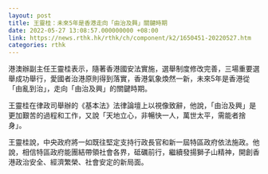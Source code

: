 ```yaml
---
layout: post
title: 王靈桂：未來5年是香港走向「由治及興」關鍵時期
date: 2022-05-27 13:08:57.000000000 +08:00
link: https://news.rthk.hk/rthk/ch/component/k2/1650451-20220527.htm
categories: rthk
---
```


港澳辦副主任王靈桂表示，隨著香港國安法實施，選舉制度修改完善，三場重要選舉成功舉行，愛國者治港原則得到落實，香港氣象煥然一新，未來5年是香港從「由亂到治」，走向「由治及興」的關鍵時期。

王靈桂在律政司舉辦的《基本法》法律論壇上以視像致辭，他說，「由治及興」是更加艱苦的過程和工作，又說「天地立心，非暢快一人，萬世太平，需能者捨身」。

王靈桂說，中央政府將一如既往堅定支持行政長官和新一屆特區政府依法施政。他說，相信特區政府能團結帶領社會各界，砥礪前行，繼續發揚獅子山精神，開創香港政治安全、經濟繁榮、社會安定的新局面。
